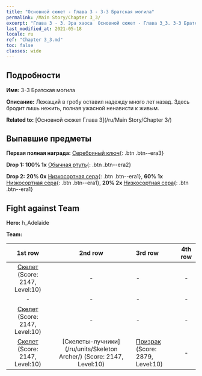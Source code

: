 ```yaml
---
title: "Основной сюжет - Глава 3 - 3-3 Братская могила"
permalink: /Main Story/Chapter 3_3/
excerpt: "Глава 3 - 3. Эра хаоса  Основной сюжет - Глава 3_3. 3-3 Братская могила"
last_modified_at: 2021-05-18
locale: ru
ref: "Chapter 3_3.md"
toc: false
classes: wide
---
```


## Подробности

 **Имя:** 3-3 Братская могила

 **Описание:** Лежащий в гробу оставил надежду много лет назад. Здесь бродит лишь нежить, полная ужасной ненависти к живым.

 **Related to:** [Основной сюжет Глава 3](/ru/Main Story/Chapter 3/)

## Выпавшие предметы

 **Первая полная награда:** [Серебряный ключ](/ItemsRU/con_693/){: .btn .btn--era3}

 **Drop 1:** **100% 1x** [Обычная ртуть](/ItemsRU/mat_8/){: .btn .btn--era2}

 **Drop 2:** **20% 0x** [Низкосортная сера](/ItemsRU/mat_3/){: .btn .btn--era1}, **60% 1x** [Низкосортная сера](/ItemsRU/mat_3/){: .btn .btn--era1}, **20% 2x** [Низкосортная сера](/ItemsRU/mat_3/){: .btn .btn--era1}


## Fight against Team
 **Hero:** h_Adelaide

 **Team:**


  | 1st row | 2nd row | 3rd row | 4th row |
  |:----:|:----:|:----|:----:|
  | [Скелет](/ru/units/Skeleton/) (Score: 2147, Level:10)  | - | - | - |
  | - | - | - | - |
  | [Скелет](/ru/units/Skeleton/) (Score: 2147, Level:10)  | - | - | - |
  | [Скелет](/ru/units/Skeleton/) (Score: 2147, Level:10)  | [Скелеты-лучники](/ru/units/Skeleton Archer/) (Score: 2147, Level:10)  | [Призрак](/ru/units/Wight/) (Score: 2879, Level:10)  | - |


